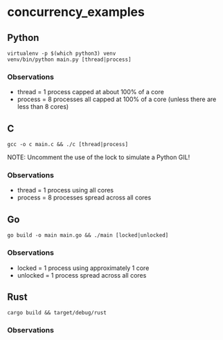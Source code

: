 # concurrency_examples

## Python

```
virtualenv -p $(which python3) venv
venv/bin/python main.py [thread|process]
```

### Observations

- thread = 1 process capped at about 100% of a core
- process = 8 processes all capped at 100% of a core (unless there are less than 8 cores)

## C

```
gcc -o c main.c && ./c [thread|process]
```

NOTE: Uncomment the use of the lock to simulate a Python GIL!

### Observations

- thread = 1 process using all cores
- process = 8 processes spread across all cores

## Go

```
go build -o main main.go && ./main [locked|unlocked]
```

### Observations

- locked = 1 process using approximately 1 core
- unlocked = 1 process spread across all cores

## Rust

```
cargo build && target/debug/rust
```

### Observations

